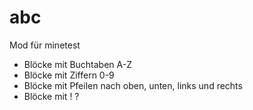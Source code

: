 # abc
Mod für minetest
- Blöcke mit Buchtaben A-Z
- Blöcke mit Ziffern 0-9
- Blöcke mit Pfeilen nach oben, unten, links und rechts
- Blöcke mit ! ?
